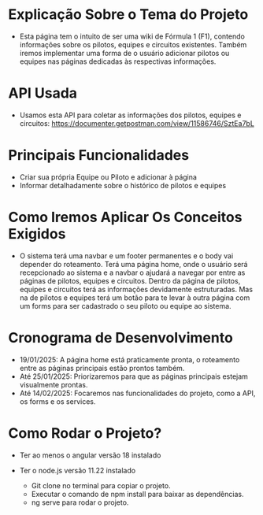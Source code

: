 <h1>Explicação Sobre o Tema do Projeto</h1>

  - Esta página tem o intuito de ser uma wiki de Fórmula 1 (F1), contendo informações sobre os pilotos, equipes e circuitos existentes. Também iremos implementar uma forma de o usuário adicionar pilotos ou equipes nas páginas dedicadas às respectivas informações.

<h1>API Usada</h1>

  - Usamos esta API para coletar as informações dos pilotos, equipes e circuitos: https://documenter.getpostman.com/view/11586746/SztEa7bL

<h1>Principais Funcionalidades</h1>

  - Criar sua própria Equipe ou Piloto e adicionar à página
  - Informar detalhadamente sobre o histórico de pilotos e equipes

<h1>Como Iremos Aplicar Os Conceitos Exigidos</h1>

  - O sistema terá uma navbar e um footer permanentes e o body vai depender do roteamento. Terá uma página home, onde o usuário será recepcionado ao sistema e a navbar o ajudará a navegar por entre as páginas de pilotos, equipes e circuitos. Dentro da página de pilotos, equipes e circuitos terá as informações devidamente estruturadas. Mas na de pilotos e equipes terá um botão para te levar à outra página com um forms para ser cadastrado o seu piloto ou equipe ao sistema.

<h1>Cronograma de Desenvolvimento</h1>

  - 19/01/2025: A página home está praticamente pronta, o roteamento entre as páginas principais estão prontos também.
  - Até 25/01/2025: Priorizaremos para que as páginas principais estejam visualmente prontas.
  - Até 14/02/2025: Focaremos nas funcionalidades do projeto, como a API, os forms e os services.

<h1>Como Rodar o Projeto? </h1>

 - Ter ao menos o angular versão 18 instalado
 - Ter o node.js versão 11.22 instalado

   - Git clone no terminal para copiar o projeto.
   - Executar o comando de npm install para baixar as dependências.
   - ng serve para rodar o projeto.
